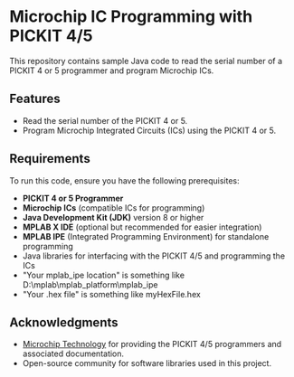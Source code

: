 # Microchip IC Programming with PICKIT 4/5

This repository contains sample Java code to read the serial number of a PICKIT 4 or 5 programmer and program Microchip ICs.

## Features
- Read the serial number of the PICKIT 4 or 5.
- Program Microchip Integrated Circuits (ICs) using the PICKIT 4 or 5.

## Requirements

To run this code, ensure you have the following prerequisites:

- **PICKIT 4 or 5 Programmer**
- **Microchip ICs** (compatible ICs for programming)
- **Java Development Kit (JDK)** version 8 or higher
- **MPLAB X IDE** (optional but recommended for easier integration)
- **MPLAB IPE** (Integrated Programming Environment) for standalone programming
- Java libraries for interfacing with the PICKIT 4/5 and programming the ICs
- "Your mplab_ipe location" is something like D:\\mplab\\mplab_platform\\mplab_ipe
- "Your .hex file" is something like myHexFile.hex

## Acknowledgments

- [Microchip Technology](https://www.microchip.com/) for providing the PICKIT 4/5 programmers and associated documentation.
- Open-source community for software libraries used in this project.

